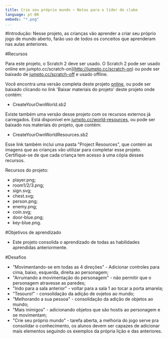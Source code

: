 ```yaml
---
title: Crie seu próprio mundo — Notas para o líder do clube
language: pt-BR
embeds: "*.png"
...
```


#Introdução:
Nesse projeto, as crianças vão aprender a criar seu próprio jogo de mundo aberto, farão uso de todos os conceitos que aprenderam nas aulas anteriores. 

#Recursos

Para este projeto, o Scratch 2 deve ser usado. O Scratch 2 pode ser usado online em jumpto.cc/scratch-on](http://jumpto.cc/scratch-on) ou pode ser baixado de [jumpto.cc/scratch-off](http://jumpto.cc/scratch-off) e usado offline.

Você encontra uma versão completa deste projeto <a href="http://scratch.mit.edu/projects/34248822/#editor">online</a>, ou pode ser baixado clicando no link 'Baixar materiais do projeto' deste projeto onde contém:

+ CreateYourOwnWorld.sb2

Existe também uma versão desse projeto com os recursos externos já carregados. Está disponível em [jumpto.cc/world-resources](http://jumpto.cc/world-resources), ou pode ser baixado nos materiais do projeto, que contém: 

+ CreateYourOwnWorldResources.sb2 

Esse link também inclui uma pasta "Project Resources", que contém as imagens que as crianças vão utilizar para completar esse projeto. Certifique-se de que cada criança tem acesso à uma cópia desses recursos. 

Recursos do projeto:
+ player.png;
+ room1/2/3.png;
+ sign.svg;
+ chest.svg;
+ person.png;
+ enemy.png;
+ coin.svg;
+ door-blue.png;
+ key-blue.png.


#Objetivos de aprendizado
+ Este projeto consolida o aprendizado de todas as habilidades aprendidas anteriormente. 

#Desafios
+ "Movimentando-se em todas as 4 direções" - Adicionar controles para cima, baixo, esquerda, direita ao personagem; 
+ "Arrumando a movimentação do personagem" - não permitir que o personagem atravesse as paredes;
+ "Indo para a sala anterior" - voltar para a sala 1 ao tocar a porta amarela; 
+ "Tesouro!" - consolidação da adição de ovjetos ao mundo; 
+ "Melhorando a sua pessoa" - consolidação da adição de objetos ao mundo;
+ "Mais inimigos" - adicionando objetos que são hostis ao personagem e se movimentam;
+ "Crie seu próprio mundo" - tarefa aberta, a melhoria do jogo serve pra consolidar o conhecimento, os alunos devem ser capazes de adicionar mais elementos seguindo os exemplos da própria lição e das anteriores.
